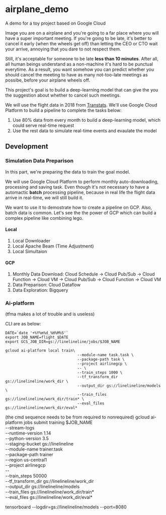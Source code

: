 # airplane_demo
A demo for a toy project based on Google Cloud

Image you are on a airplane and you're going to a far place where you will have a super important meeting. If you're going to be late, it's better to cancel it early (when the wheels get off) than letting the CEO or CTO wait your arrive, annoying that you dare to not respect them. 

Still, it's acceptable for someone to be late **less than 10 minutes**. After all, all human beings understand as a non-machine it's hard to be punctual everytime. As a result, you want somehow you can predict whether you should cancel the meeting to have as many not-too-late meetings as possibe, before your airplane wheels off.

This project's goal is to build a deep-learning model that can give the you the suggestion about whether to cancel such meetings.

We will use the flight data in 2018 from [Transtats](https://www.transtats.bts.gov). We'll use Google Cloud Platform to build a pipeline to complete the tasks below:

 1. Use 80% data from every month to build a deep-learning model, which could serve real-time request
 2. Use the rest data to simulate real-time events and evaulate the model

## Development

### Simulation Data Preparison

In this part, we're preparing the data to train the goal model. 

We will use Google Cloud Platform to perform monthly auto-downloading, processing and saving task. Even though it's not necessary to have a automactic **batch** processing pipeline, because in real life the flight data arrive in real-time, we will still build it. 

We want to use it to demostrate how to create a pipeline on GCP. Also, batch data is common. Let's see the the power of GCP which can build a complex pipeline like combining lego.

#### Local

 1. Local Downloader
 2. Local Apache Beam (Time Adjustment)
 3. Local Simultaion

#### GCP

 1. Monthly Data Download: Cloud Schedule -> Cloud Pub/Sub -> Cloud Function -> Cloud VM -> Cloud Pub/Sub -> Cloud Function -> Cloud VM
 2. Data Preparison: Cloud Dataflow
 3. Data Exploration: Bigquery


### Ai-platform

(tfma makes a lot of trouble and is useless)

CLI are as below:

    DATE=`date '+%Y%m%d_%H%M%S'`
    export JOB_NAME=flight_$DATE
    export GCS_JOB_DIR=gs://linelineline/jobs/$JOB_NAME

    gcloud ai-platform local train\
                                    --module-name task.task \
                                    --package-path task \
                                    --project airlinegcp \
                                    -- \
                                    --train_steps 1000 \
                                    --tf_transform_dir gs://linelineline/work_dir \
                                    --output_dir gs://linelineline/models \
                                    --train_files gs://linelineline/work_dir/train* \
                                    --eval_files gs://linelineline/work_dir/eval*
(the cmd sequence needs to be from required to nonrequired)
    gcloud ai-platform jobs submit training $JOB_NAME \
                                    --stream-logs \
                                    --runtime-version 1.14 \
                                    --python-version 3.5 \
                                    --staging-bucket gs://linelineline \
                                    --module-name trainer.task \
                                    --package-path trainer \
                                    --region us-central1 \
                                    --project airlinegcp \
                                    -- \
                                    --train_steps 50000 \
                                    --tf_transform_dir gs://linelineline/work_dir \
                                    --output_dir gs://linelineline/models \
                                    --train_files gs://linelineline/work_dir/train* \
                                    --eval_files gs://linelineline/work_dir/eval*

tensorboard --logdir=gs://linelineline/models --port=8080
